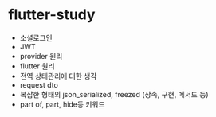 # flutter-study

- 소셜로그인
- JWT
- provider 원리
- flutter 원리
- 전역 상태관리에 대한 생각
- request dto
- 복잡한 형태의 json_serialized, freezed (상속, 구현, 메서드 등)
- part of, part, hide등 키워드
